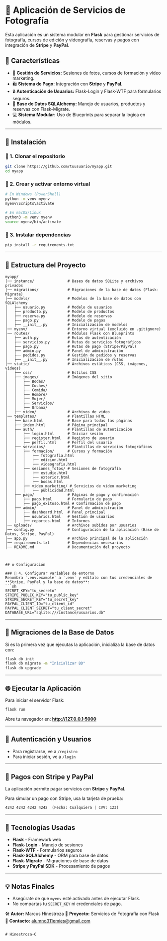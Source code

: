 # 🌟 Aplicación de Servicios de Fotografía

Esta aplicación es un sistema modular en **Flask** para gestionar servicios de fotografía, cursos de edición y videografía, reservas y pagos con integración de **Stripe** y **PayPal**.

## 🚀 Características
- 🎨 **Gestión de Servicios:** Sesiones de fotos, cursos de formación y video marketing.
- 🛍️ **Sistema de Pago:** Integración con **Stripe** y **PayPal**.
- 🔒 **Autenticación de Usuarios:** Flask-Login y Flask-WTF para formularios seguros.
- 📂 **Base de Datos SQLAlchemy:** Manejo de usuarios, productos y reservas con Flask-Migrate.
- 💻 **Sistema Modular:** Uso de Blueprints para separar la lógica en módulos.

---

## 👅 Instalación

### 🔹 1. Clonar el repositorio
```sh
git clone https://github.com/tuusuario/myapp.git
cd myapp
```

### 🔹 2. Crear y activar entorno virtual
```sh
# En Windows (PowerShell)
python -m venv myenv
myenv\Scripts\activate

# En macOS/Linux
python3 -m venv myenv
source myenv/bin/activate
```

### 🔹 3. Instalar dependencias
```sh
pip install -r requirements.txt
```

---

## 📂 Estructura del Proyecto
```
myapp/
│── instance/               # Bases de datos SQLite y archivos privados
│── migrations/             # Migraciones de la base de datos (Flask-Migrate)
│── models/                 # Modelos de la base de datos con SQLAlchemy
│   ├── usuario.py          # Modelo de usuarios
│   ├── producto.py         # Modelo de productos
│   ├── reserva.py          # Modelo de reservas
│   ├── pago.py             # Modelo de pagos
│   ├── __init__.py         # Inicialización de modelos
│── myenv/                  # Entorno virtual (excluido en .gitignore)
│── routes/                 # Módulos Flask con Blueprints
│   ├── auth.py             # Rutas de autenticación
│   ├── servicios.py        # Rutas de servicios fotográficos
│   ├── pago.py             # Rutas de pago (Stripe/PayPal)
│   ├── admin.py            # Panel de administración
│   ├── pedidos.py          # Gestión de pedidos y reservas
│   ├── __init__.py         # Inicialización de rutas
│── static/                 # Archivos estáticos (CSS, imágenes, videos)
│   ├── css/                # Estilos CSS
│   ├── images/             # Imágenes del sitio
│   │   ├── Bodas/
│   │   ├── Coches/
│   │   ├── Comida/
│   │   ├── Hombre/
│   │   ├── Mujer/
│   │   ├── Servicios/
│   │   ├── Urbana/
│   ├── video/              # Archivos de video
│── templates/              # Plantillas HTML
│   ├── base.html           # Base para todas las páginas
│   ├── index.html          # Página principal
│   ├── auth/               # Plantillas de autenticación
│   │   ├── login.html      # Iniciar sesión
│   │   ├── register.html   # Registro de usuario
│   │   ├── perfil.html     # Perfil del usuario
│   ├── servicios/          # Plantillas de servicios fotográficos
│   │   ├── formacion/      # Cursos y formación
│   │   │   ├── fotografia.html
│   │   │   ├── edicion.html
│   │   │   ├── videografia.html
│   │   ├── sesiones_fotos/ # Sesiones de fotografía
│   │   │   ├── estudio.html
│   │   │   ├── exterior.html
│   │   │   ├── bodas.html
│   │   ├── video_marketing/ # Servicios de video marketing
│   │   │   ├── publicidad.html
│   ├── pago/               # Páginas de pago y confirmación
│   │   ├── pago.html       # Formulario de pago
│   │   ├── pago_exitoso.html # Confirmación de pago
│   ├── admin/              # Panel de administración
│   │   ├── dashboard.html  # Panel principal
│   │   ├── usuarios.html   # Gestión de usuarios
│   │   ├── reportes.html   # Informes
│── uploads/                # Archivos subidos por usuarios
│── config.py               # Configuración de la aplicación (Base de Datos, Stripe, PayPal)
│── app.py                  # Archivo principal de la aplicación
│── requirements.txt        # Dependencias necesarias
│── README.md               # Documentación del proyecto



## ⚙️ Configuración

### 🔹 4. Configurar variables de entorno
Renombra `.env.example` a `.env` y edítalo con tus credenciales de **Stripe, PayPal y la base de datos**:
```sh
SECRET_KEY="tu_secreto"
STRIPE_PUBLIC_KEY="tu_public_key"
STRIPE_SECRET_KEY="tu_secret_key"
PAYPAL_CLIENT_ID="tu_client_id"
PAYPAL_CLIENT_SECRET="tu_client_secret"
DATABASE_URL="sqlite:///instance/usuarios.db"
```

---

## 🔄 Migraciones de la Base de Datos

Si es la primera vez que ejecutas la aplicación, inicializa la base de datos con:
```sh
flask db init
flask db migrate -m "Inicializar BD"
flask db upgrade
```

---

## 🌐 Ejecutar la Aplicación
Para iniciar el servidor Flask:
```sh
flask run
```
Abre tu navegador en: **http://127.0.0.1:5000**

---

## 💪 Autenticación y Usuarios

- Para registrarse, ve a `/registro`
- Para iniciar sesión, ve a `/login`

---

## 🛒 Pagos con Stripe y PayPal
La aplicación permite pagar servicios con **Stripe** y **PayPal**.

Para simular un pago con Stripe, usa la tarjeta de prueba:
```
4242 4242 4242 4242  (Fecha: Cualquiera | CVV: 123)
```

---

## 🔧 Tecnologías Usadas
- **Flask** - Framework web
- **Flask-Login** - Manejo de sesiones
- **Flask-WTF** - Formularios seguros
- **Flask-SQLAlchemy** - ORM para base de datos
- **Flask-Migrate** - Migraciones de base de datos
- **Stripe y PayPal SDK** - Procesamiento de pagos

---

## 💡 Notas Finales
- Asegúrate de que `myenv` esté activado antes de ejecutar Flask.
- No compartas tu `SECRET_KEY` ni credenciales de pago.

🛠️ **Autor:** Marcus Hinestroza
🌟 **Proyecto:** Servicios de Fotografía con Flask  
👥 **Contacto:** alumno311emies@gmail.com
```

# Hinestroza-C
